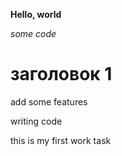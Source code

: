 **Hello, world**

*some code*

# заголовок 1

add some features

writing code


this is my first work task
